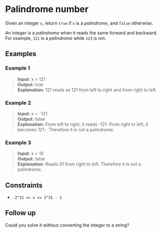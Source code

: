 # Palindrome number
Given an integer `x`, return `true` if `x` is a *palindrome*, and `false` otherwise.

An integer is a *palindrome* when it reads the same forward and backward.  
For example, `121` is a *palindrome* while `123` is not.

## Examples
### Example 1
> **Input:** x = 121  
> **Output:** true  
> **Explanation:** 121 reads as 121 from left to right and from right to left.

### Example 2
> **Input:** x = -121  
> **Output:** false  
> **Explanation:** From left to right, it reads -121. From right to left, it becomes 121-. Therefore it is not a palindrome.

### Example 3
> **Input:** x = 10  
> **Output:** false  
> **Explanation:** Reads 01 from right to left. Therefore it is not a palindrome.
 
## Constraints
* `-2^31 <= x <= 2^31 - 1`
 

## Follow up
Could you solve it without converting the integer to a string?
